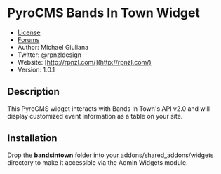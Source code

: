# PyroCMS Bands In Town Widget

* [License](http://pyrocms.com/legal/license)
* [Forums](http://pyrocms.com/forums)
* Author: Michael Giuliana
* Twitter: @rpnzldesign
* Website: [http://rpnzl.com/](http://rpnzl.com/)
* Version: 1.0.1

## Description

This PyroCMS widget interacts with Bands In Town's API v2.0 and will display customized event information as a table on your site.

## Installation

Drop the **bandsintown** folder into your addons/shared_addons/widgets directory to make it accessible via the Admin Widgets module.
